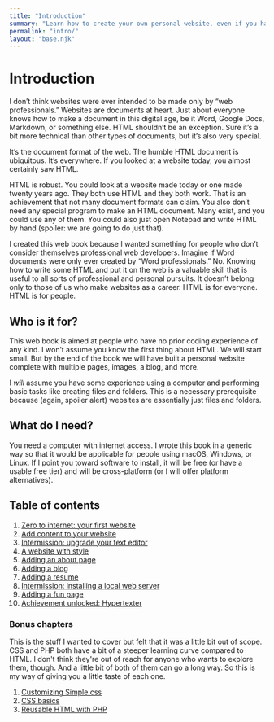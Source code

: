 ```yaml
---
title: "Introduction"
summary: "Learn how to create your own personal website, even if you have no prior coding experience. This guide takes you from the basics of HTML to building a multi-page site with images, a blog, and more."
permalink: "intro/"
layout: "base.njk"
---
```


# Introduction

I don’t think websites were ever intended to be made only by “web professionals.” Websites are documents at heart. Just about everyone knows how to make a document in this digital age, be it Word, Google Docs, Markdown, or something else. HTML shouldn’t be an exception. Sure it’s a bit more technical than other types of documents, but it’s also very special.

It’s the document format of the web. The humble HTML document is ubiquitous. It’s everywhere. If you looked at a website today, you almost certainly saw HTML.

HTML is robust. You could look at a website made today or one made twenty years ago. They both use HTML and they both work. That is an achievement that not many document formats can claim. You also don’t need any special program to make an HTML document. Many exist, and you could use any of them. You could also just open Notepad and write HTML by hand (spoiler: we are going to do just that).

I created this web book because I wanted something for people who don’t consider themselves professional web developers. Imagine if Word documents were only ever created by “Word professionals.” No. Knowing how to write some HTML and put it on the web is a valuable skill that is useful to all sorts of professional and personal pursuits. It doesn’t belong only to those of us who make websites as a career. HTML is for everyone. HTML is for people.

## Who is it for?

This web book is aimed at people who have no prior coding experience of any kind. I won’t assume you know the first thing about HTML. We will start small. But by the end of the book we will have built a personal website complete with multiple pages, images, a blog, and more.

I *will* assume you have some experience using a computer and performing basic tasks like creating files and folders. This is a necessary prerequisite because (again, spoiler alert) websites are essentially just files and folders.

## What do I need?

You need a computer with internet access. I wrote this book in a generic way so that it would be applicable for people using macOS, Windows, or Linux. If I point you toward software to install, it will be free (or have a usable free tier) and will be cross-platform (or I will offer platform alternatives).

## Table of contents

1. [Zero to internet: your first website](/zero-to-internet-your-first-website)
2. [Add content to your website](/add-content-to-your-website)
3. [Intermission: upgrade your text editor](/intermission-upgrade-your-text-editor)
4. [A website with style](/a-website-with-style)
5. [Adding an about page](/adding-an-about-page)
6. [Adding a blog](/adding-a-blog)
7. [Adding a resume](/adding-a-resume)
8. [Intermission: installing a local web server](/intermission-installing-a-local-web-server)
9. [Adding a fun page](/adding-a-fun-page)
10. [Achievement unlocked: Hypertexter](/achievement-unlocked-hypertexter)

### Bonus chapters

This is the stuff I wanted to cover but felt that it was a little bit out of scope. CSS and PHP both have a bit of a steeper learning curve compared to HTML. I don't think they're out of reach for anyone who wants to explore them, though. And a little bit of both of them can go a long way. So this is my way of giving you a little taste of each one.

1. [Customizing Simple.css](/customizing-simple-css)
2. [CSS basics](/css-basics)
3. [Reusable HTML with PHP](/reusable-html-with-php)
